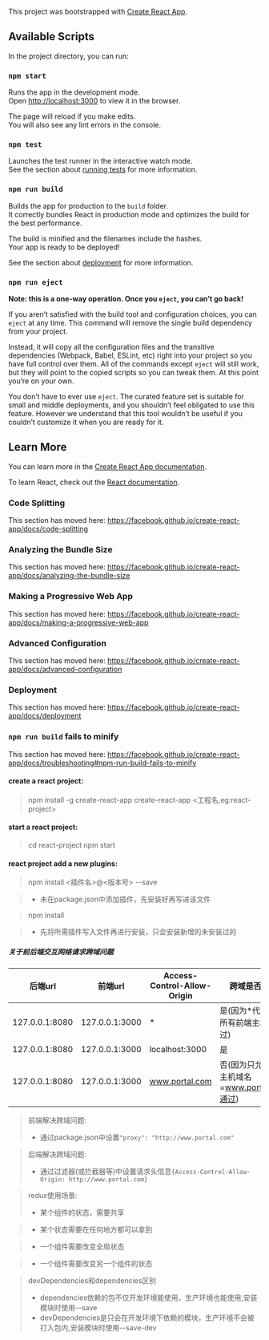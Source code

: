 This project was bootstrapped with [Create React App](https://github.com/facebook/create-react-app).

## Available Scripts

In the project directory, you can run:

### `npm start`

Runs the app in the development mode.<br>
Open [http://localhost:3000](http://localhost:3000) to view it in the browser.

The page will reload if you make edits.<br>
You will also see any lint errors in the console.

### `npm test`

Launches the test runner in the interactive watch mode.<br>
See the section about [running tests](https://facebook.github.io/create-react-app/docs/running-tests) for more information.

### `npm run build`

Builds the app for production to the `build` folder.<br>
It correctly bundles React in production mode and optimizes the build for the best performance.

The build is minified and the filenames include the hashes.<br>
Your app is ready to be deployed!

See the section about [deployment](https://facebook.github.io/create-react-app/docs/deployment) for more information.

### `npm run eject`

**Note: this is a one-way operation. Once you `eject`, you can’t go back!**

If you aren’t satisfied with the build tool and configuration choices, you can `eject` at any time. This command will remove the single build dependency from your project.

Instead, it will copy all the configuration files and the transitive dependencies (Webpack, Babel, ESLint, etc) right into your project so you have full control over them. All of the commands except `eject` will still work, but they will point to the copied scripts so you can tweak them. At this point you’re on your own.

You don’t have to ever use `eject`. The curated feature set is suitable for small and middle deployments, and you shouldn’t feel obligated to use this feature. However we understand that this tool wouldn’t be useful if you couldn’t customize it when you are ready for it.

## Learn More

You can learn more in the [Create React App documentation](https://facebook.github.io/create-react-app/docs/getting-started).

To learn React, check out the [React documentation](https://reactjs.org/).

### Code Splitting

This section has moved here: https://facebook.github.io/create-react-app/docs/code-splitting

### Analyzing the Bundle Size

This section has moved here: https://facebook.github.io/create-react-app/docs/analyzing-the-bundle-size

### Making a Progressive Web App

This section has moved here: https://facebook.github.io/create-react-app/docs/making-a-progressive-web-app

### Advanced Configuration

This section has moved here: https://facebook.github.io/create-react-app/docs/advanced-configuration

### Deployment

This section has moved here: https://facebook.github.io/create-react-app/docs/deployment

### `npm run build` fails to minify

This section has moved here: https://facebook.github.io/create-react-app/docs/troubleshooting#npm-run-build-fails-to-minify


#### create a react project:

> npm install -g create-react-app
> create-react-app <工程名,eg:react-project>

#### start a react project:

> cd react-project
> npm start

#### react project add a new plugins: 

> npm install <插件名>@<版本号> --save  

>- 未在package.json中添加插件，先安装好再写进该文件

> npm install

>- 先将所需插件写入文件再进行安装，只会安装新增的未安装过的

##### 关于前后端交互网络请求跨域问题

|后端url|前端url|Access-Control-Allow-Origin|跨域是否成功|
|------|------|---------------------------|----------|
| 127.0.0.1:8080 | 127.0.0.1:3000 |  * |  是(因为*代表允许所有前端主机ip通过) |
| 127.0.0.1:8080 | 127.0.0.1:3000 |  localhost:3000  |  是 |
| 127.0.0.1:8080 | 127.0.0.1:3000 |  www.portal.com  |  否(因为只允许前端主机域名=www.portal.com通过) |


> 前端解决跨域问题:  
>- 通过package.json中设置`"proxy": "http://www.portal.com"`

> 后端解决跨域问题:
>- 通过过滤器(或拦截器等)中设置请求头信息`{Access-Control-Allow-Origin: http://www.portal.com}`


> redux使用场景:
>- 某个组件的状态，需要共享   
       
>- 某个状态需要在任何地方都可以拿到   
  
>- 一个组件需要改变全局状态 

>- 一个组件需要改变另一个组件的状态

> devDependencies和dependencies区别
>- dependencies依赖的包不仅开发环境能使用，生产环境也能使用,安装模块时使用--save
>- devDependencies是只会在开发环境下依赖的模块，生产环境不会被打入包内,安装模块时使用--save-dev


   


